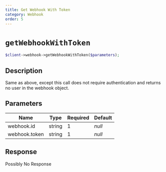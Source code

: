 ```yaml
---
title: Get Webhook With Token
category: Webhook
order: 5
---
```


# `getWebhookWithToken`

```php
$client->webhook->getWebhookWithToken($parameters);
```

## Description

Same as above, except this call does not require authentication and returns no user in the webhook object.

## Parameters


Name | Type | Required | Default
--- | --- | --- | ---
webhook.id | string | 1 | *null*
webhook.token | string | 1 | *null*

## Response

Possibly No Response

